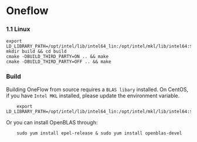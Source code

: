 # Oneflow

### 1.1 Linux 

```
export LD_LIBRARY_PATH=/opt/intel/lib/intel64_lin:/opt/intel/mkl/lib/intel64:$LD_LIBRARY_PATH
mkdir build && cd build
cmake -DBUILD_THIRD_PARTY=ON .. && make
cmake -DBUILD_THIRD_PARTY=OFF .. && make
```
### Build

Building OneFlow from source requires a `BLAS libary` installed. On CentOS, if you have `Intel MKL` installed, please update the environment variable. 

```
    export LD_LIBRARY_PATH=/opt/intel/lib/intel64_lin:/opt/intel/mkl/lib/intel64:$LD_LIBRARY_PATH
```

Or you can install OpenBLAS through: 

```
    sudo yum install epel-release & sudo yum install openblas-devel
```

